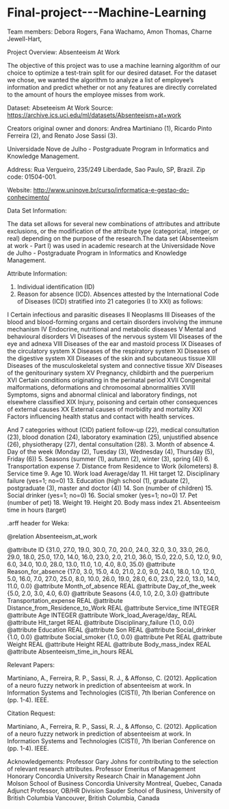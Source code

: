 # Final-project---Machine-Learning

Team members: Debora Rogers, Fana Wachamo, Amon Thomas, Charne Jewell-Hart,

Project Overview: Absenteeism At Work

The objective of this project was to use a machine learning algorithm of our choice to optimize a test-train split for our desired dataset. For the dataset we chose, we wanted the algorithm to analyze a list of employee’s information and predict whether or not any features are directly correlated to the amount of hours the  employee misses from work.




Dataset: Abseteeism At Work
Source: https://archive.ics.uci.edu/ml/datasets/Absenteeism+at+work

Creators original owner and donors: Andrea Martiniano (1), Ricardo Pinto Ferreira (2), and Renato Jose Sassi (3). 

Universidade Nove de Julho - Postgraduate Program in Informatics and Knowledge Management. 

Address: Rua Vergueiro, 235/249 Liberdade, Sao Paulo, SP, Brazil. Zip code: 01504-001. 

Website: http://www.uninove.br/curso/informatica-e-gestao-do-conhecimento/

Data Set Information:

The data set allows for several new combinations of attributes and attribute exclusions, or the modification of the attribute type (categorical, integer, or real) depending on the purpose of the research.The data set (Absenteeism at work - Part I) was used in academic research at the Universidade Nove de Julho - Postgraduate Program in Informatics and Knowledge Management.


Attribute Information:

1. Individual identification (ID) 
2. Reason for absence (ICD). 
Absences attested by the International Code of Diseases (ICD) stratified into 21 categories (I to XXI) as follows: 

I Certain infectious and parasitic diseases 
II Neoplasms 
III Diseases of the blood and blood-forming organs and certain disorders involving the immune mechanism 
IV Endocrine, nutritional and metabolic diseases 
V Mental and behavioural disorders 
VI Diseases of the nervous system 
VII Diseases of the eye and adnexa 
VIII Diseases of the ear and mastoid process 
IX Diseases of the circulatory system 
X Diseases of the respiratory system 
XI Diseases of the digestive system 
XII Diseases of the skin and subcutaneous tissue 
XIII Diseases of the musculoskeletal system and connective tissue 
XIV Diseases of the genitourinary system 
XV Pregnancy, childbirth and the puerperium 
XVI Certain conditions originating in the perinatal period 
XVII Congenital malformations, deformations and chromosomal abnormalities 
XVIII Symptoms, signs and abnormal clinical and laboratory findings, not elsewhere classified 
XIX Injury, poisoning and certain other consequences of external causes 
XX External causes of morbidity and mortality 
XXI Factors influencing health status and contact with health services. 

And 7 categories without (CID) patient follow-up (22), medical consultation (23), blood donation (24), laboratory examination (25), unjustified absence (26), physiotherapy (27), dental consultation (28). 
3. Month of absence 
4. Day of the week (Monday (2), Tuesday (3), Wednesday (4), Thursday (5), Friday (6)) 
5. Seasons (summer (1), autumn (2), winter (3), spring (4)) 
6. Transportation expense 
7. Distance from Residence to Work (kilometers) 
8. Service time 
9. Age 
10. Work load Average/day 
11. Hit target 
12. Disciplinary failure (yes=1; no=0) 
13. Education (high school (1), graduate (2), postgraduate (3), master and doctor (4)) 
14. Son (number of children) 
15. Social drinker (yes=1; no=0) 
16. Social smoker (yes=1; no=0) 
17. Pet (number of pet) 
18. Weight 
19. Height 
20. Body mass index 
21. Absenteeism time in hours (target) 


.arff header for Weka: 

@relation Absenteeism_at_work 

@attribute ID {31.0, 27.0, 19.0, 30.0, 7.0, 20.0, 24.0, 32.0, 3.0, 33.0, 26.0, 29.0, 18.0, 25.0, 17.0, 14.0, 16.0, 23.0, 2.0, 21.0, 36.0, 15.0, 22.0, 5.0, 12.0, 9.0, 6.0, 34.0, 10.0, 28.0, 13.0, 11.0, 1.0, 4.0, 8.0, 35.0} 
@attribute Reason_for_absence {17.0, 3.0, 15.0, 4.0, 21.0, 2.0, 9.0, 24.0, 18.0, 1.0, 12.0, 5.0, 16.0, 7.0, 27.0, 25.0, 8.0, 10.0, 26.0, 19.0, 28.0, 6.0, 23.0, 22.0, 13.0, 14.0, 11.0, 0.0} 
@attribute Month_of_absence REAL 
@attribute Day_of_the_week {5.0, 2.0, 3.0, 4.0, 6.0} 
@attribute Seasons {4.0, 1.0, 2.0, 3.0} 
@attribute Transportation_expense REAL 
@attribute Distance_from_Residence_to_Work REAL 
@attribute Service_time INTEGER 
@attribute Age INTEGER 
@attribute Work_load_Average/day_ REAL 
@attribute Hit_target REAL 
@attribute Disciplinary_failure {1.0, 0.0} 
@attribute Education REAL 
@attribute Son REAL 
@attribute Social_drinker {1.0, 0.0} 
@attribute Social_smoker {1.0, 0.0} 
@attribute Pet REAL 
@attribute Weight REAL 
@attribute Height REAL 
@attribute Body_mass_index REAL 
@attribute Absenteeism_time_in_hours REAL


Relevant Papers:

Martiniano, A., Ferreira, R. P., Sassi, R. J., & Affonso, C. (2012). Application of a neuro fuzzy network in prediction of absenteeism at work. In Information Systems and Technologies (CISTI), 7th Iberian Conference on (pp. 1-4). IEEE.



Citation Request:

Martiniano, A., Ferreira, R. P., Sassi, R. J., & Affonso, C. (2012). Application of a neuro fuzzy network in prediction of absenteeism at work. In Information Systems and Technologies (CISTI), 7th Iberian Conference on (pp. 1-4). IEEE. 

Acknowledgements: 
Professor Gary Johns for contributing to the selection of relevant research attributes. 
Professor Emeritus of Management 
Honorary Concordia University Research Chair in Management 
John Molson School of Business 
Concordia University 
Montreal, Quebec, Canada 
Adjunct Professor, OB/HR Division 
Sauder School of Business, 
University of British Columbia 
Vancouver, British Columbia, Canada

